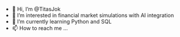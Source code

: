 - 👋 Hi, I’m @TitasJok
- 👀 I’m interested in financial market simulations with AI integration
- 🌱 I’m currently learning Python and SQL
- 📫 How to reach me ...

<!---
TitasJok/TitasJok is a ✨ special ✨ repository because its `README.md` (this file) appears on your GitHub profile.
You can click the Preview link to take a look at your changes.
--->
